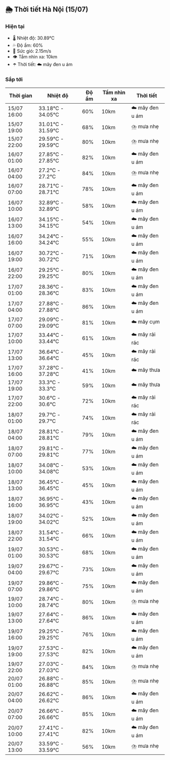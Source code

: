 ## 🌦️ Thời tiết Hà Nội (15/07)

### Hiện tại

- 🌡️ Nhiệt độ: 30.89℃
- 💦 Độ ẩm: 60%
- 💨 Sức gió: 2.15m/s
- 👁️ Tầm nhìn xa: 10km
- ☂️ Thời tiết: ☁️ mây đen u ám

### Sắp tới

| Thời gian | Nhiệt độ | Độ ẩm | Tầm nhìn xa | Thời tiết |
| --- | --- | --- | --- | --- |
| 15/07 16:00 | 33.18℃ - 34.05℃ | 60% | 10km | ☁️ mây đen u ám |
| 15/07 19:00 | 31.01℃ - 31.59℃ | 68% | 10km | ⛈️ mưa nhẹ |
| 15/07 22:00 | 29.59℃ - 29.59℃ | 80% | 10km | ⛈️ mưa nhẹ |
| 16/07 01:00 | 27.85℃ - 27.85℃ | 82% | 10km | ☁️ mây đen u ám |
| 16/07 04:00 | 27.2℃ - 27.2℃ | 84% | 10km | ⛈️ mưa nhẹ |
| 16/07 07:00 | 28.71℃ - 28.71℃ | 78% | 10km | ☁️ mây đen u ám |
| 16/07 10:00 | 32.89℃ - 32.89℃ | 58% | 10km | ☁️ mây đen u ám |
| 16/07 13:00 | 34.15℃ - 34.15℃ | 54% | 10km | ☁️ mây đen u ám |
| 16/07 16:00 | 34.24℃ - 34.24℃ | 55% | 10km | ☁️ mây đen u ám |
| 16/07 19:00 | 30.72℃ - 30.72℃ | 71% | 10km | ☁️ mây đen u ám |
| 16/07 22:00 | 29.25℃ - 29.25℃ | 80% | 10km | ☁️ mây đen u ám |
| 17/07 01:00 | 28.36℃ - 28.36℃ | 83% | 10km | ☁️ mây đen u ám |
| 17/07 04:00 | 27.88℃ - 27.88℃ | 86% | 10km | ☁️ mây đen u ám |
| 17/07 07:00 | 29.09℃ - 29.09℃ | 81% | 10km | ☁️ mây cụm |
| 17/07 10:00 | 33.44℃ - 33.44℃ | 61% | 10km | ☁️ mây rải rác |
| 17/07 13:00 | 36.64℃ - 36.64℃ | 45% | 10km | ☁️ mây rải rác |
| 17/07 16:00 | 37.28℃ - 37.28℃ | 41% | 10km | ☁️ mây thưa |
| 17/07 19:00 | 33.3℃ - 33.3℃ | 59% | 10km | ☁️ mây thưa |
| 17/07 22:00 | 30.6℃ - 30.6℃ | 72% | 10km | ☁️ mây rải rác |
| 18/07 01:00 | 29.7℃ - 29.7℃ | 74% | 10km | ☁️ mây rải rác |
| 18/07 04:00 | 28.81℃ - 28.81℃ | 79% | 10km | ☁️ mây đen u ám |
| 18/07 07:00 | 29.81℃ - 29.81℃ | 77% | 10km | ☁️ mây đen u ám |
| 18/07 10:00 | 34.08℃ - 34.08℃ | 53% | 10km | ☁️ mây đen u ám |
| 18/07 13:00 | 36.45℃ - 36.45℃ | 45% | 10km | ☁️ mây đen u ám |
| 18/07 16:00 | 36.95℃ - 36.95℃ | 43% | 10km | ☁️ mây đen u ám |
| 18/07 19:00 | 34.02℃ - 34.02℃ | 52% | 10km | ☁️ mây đen u ám |
| 18/07 22:00 | 31.54℃ - 31.54℃ | 66% | 10km | ☁️ mây đen u ám |
| 19/07 01:00 | 30.53℃ - 30.53℃ | 68% | 10km | ☁️ mây đen u ám |
| 19/07 04:00 | 29.67℃ - 29.67℃ | 73% | 10km | ☁️ mây đen u ám |
| 19/07 07:00 | 29.86℃ - 29.86℃ | 75% | 10km | ☁️ mây đen u ám |
| 19/07 10:00 | 28.74℃ - 28.74℃ | 80% | 10km | ⛈️ mưa nhẹ |
| 19/07 13:00 | 27.64℃ - 27.64℃ | 86% | 10km | ☁️ mây đen u ám |
| 19/07 16:00 | 29.25℃ - 29.25℃ | 76% | 10km | ☁️ mây đen u ám |
| 19/07 19:00 | 27.53℃ - 27.53℃ | 82% | 10km | ☁️ mây đen u ám |
| 19/07 22:00 | 27.03℃ - 27.03℃ | 84% | 10km | ⛈️ mưa nhẹ |
| 20/07 01:00 | 26.88℃ - 26.88℃ | 85% | 10km | ⛈️ mưa nhẹ |
| 20/07 04:00 | 26.62℃ - 26.62℃ | 86% | 10km | ☁️ mây đen u ám |
| 20/07 07:00 | 26.66℃ - 26.66℃ | 85% | 10km | ☁️ mây đen u ám |
| 20/07 10:00 | 27.41℃ - 27.41℃ | 82% | 10km | ☁️ mây đen u ám |
| 20/07 13:00 | 33.59℃ - 33.59℃ | 56% | 10km | ⛈️ mưa nhẹ |

